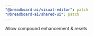 ```yaml
---
"@breadboard-ai/visual-editor": patch
"@breadboard-ai/shared-ui": patch
---
```


Allow compound enhancement & resets

